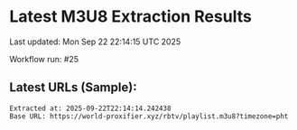 # Latest M3U8 Extraction Results

Last updated: Mon Sep 22 22:14:15 UTC 2025

Workflow run: #25

## Latest URLs (Sample):
```
Extracted at: 2025-09-22T22:14:14.242438
Base URL: https://world-proxifier.xyz/rbtv/playlist.m3u8?timezone=pht

```
